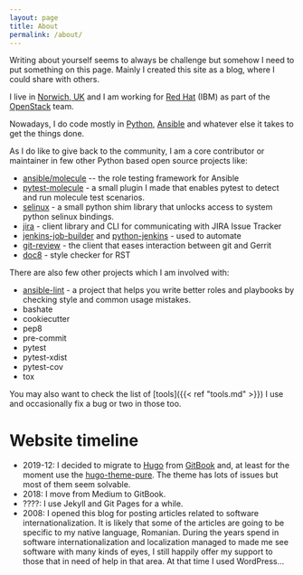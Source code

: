 ```yaml
---
layout: page
title: About
permalink: /about/
---
```


Writing about yourself seems to always be challenge but somehow I need to put something on this page. Mainly I created this site as a blog, where I could share with others.

I live in [Norwich, UK](https://en.wikipedia.org/wiki/Norwich) and I am working for [Red Hat](https://www.redhat.com/en) \(IBM\) as part of the [OpenStack](https://www.openstack.org) team.

Nowadays, I do code mostly in [Python](https://www.python.org/), [Ansible](https://www.ansible.com/) and whatever else it takes to get the things done.

As I do like to give back to the community, I am a core contributor or maintainer in few other Python based open source projects like:

* [ansible/molecule](https://github.com/ansible/molecule) -- the role testing framework for Ansible
* [pytest-molecule](https://pypi.org/project/pytest-molecule/) - a small plugin I made that enables pytest to detect and run molecule test scenarios.
* [selinux](https://pypi.org/project/selinux/) - a small python shim library that unlocks access to system python selinux bindings.
* [jira](https://github.com/pycontribs/jira) - client library and CLI for communicating with JIRA Issue Tracker
* [jenkins-job-builder](https://docs.openstack.org/infra/jenkins-job-builder/) and [python-jenkins](https://python-jenkins.readthedocs.io/en/latest/) - used to automate
* [git-review](https://docs.openstack.org/infra/git-review/) - the client that eases interaction between git and Gerrit
* [doc8](https://github.com/PyCQA/doc8) - style checker for RST

There are also few other projects which I am involved with:

* [ansible-lint](https://github.com/ansible/ansible-lint) - a project that helps you write better roles and playbooks by checking style and common usage mistakes.
* bashate
* cookiecutter
* pep8
* pre-commit
* pytest
* pytest-xdist
* pytest-cov
* tox


You may also want to check the list of [tools]({{< ref "tools.md" >}}) I use and occasionally fix a bug or two in those too.

# Website timeline

* 2019-12: I decided to migrate to [Hugo](https://gohugo.io/) from [GitBook](https://www.gitbook.com/) and, at least for the moment use the [hugo-theme-pure](https://github.com/xiaoheiAh/hugo-theme-pure/issues). The theme has lots of issues but most of them seem solvable.
* 2018: I move from Medium to GitBook.
* ????: I use Jekyll and Git Pages for a while.
* 2008: I opened this blog for posting articles related to software internationalization. It is likely that some of the articles are going to be specific to my native language, Romanian. During the years spend in software internationalization and localization managed to made me see software with many kinds of eyes, I still happily offer my support to those that in need of help in that area. At that time I used WordPress...
